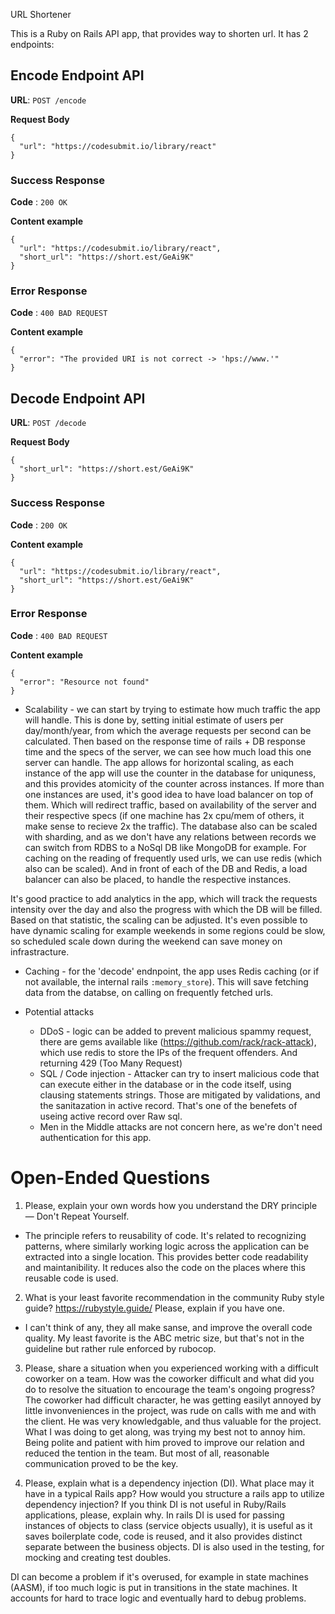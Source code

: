 URL Shortener

This is a Ruby on Rails API app, that provides way to shorten url.
It has 2 endpoints:

## Encode Endpoint API

**URL**: `POST /encode`

**Request Body**
```json5
{
  "url": "https://codesubmit.io/library/react"
}
```

### Success Response

**Code** : `200 OK`

**Content example**

```json5
{
  "url": "https://codesubmit.io/library/react",
  "short_url": "https://short.est/GeAi9K"
}
```


### Error Response

**Code** : `400 BAD REQUEST`

**Content example**

```json5
{
  "error": "The provided URI is not correct -> 'hps://www.'"
}
```

## Decode Endpoint API

**URL**: `POST /decode`

**Request Body**
```json5
{
  "short_url": "https://short.est/GeAi9K"
}
```

### Success Response

**Code** : `200 OK`

**Content example**

```json5
{
  "url": "https://codesubmit.io/library/react",
  "short_url": "https://short.est/GeAi9K"
}
```


### Error Response

**Code** : `400 BAD REQUEST`

**Content example**

```json5
{
  "error": "Resource not found"
}
```

- Scalability - we can start by trying to estimate how much traffic the app will handle. This is done by, setting initial estimate of users per day/month/year, from which the average requests per second can be calculated. Then based on the response time of rails + DB response time and the specs of the server, we can see how much load this one server can handle. The app allows for horizontal scaling, as each instance of the app will use the counter in the database for uniquness, and this provides atomicity of the counter across instances.
If more than one instances are used, it's good idea to have load balancer on top of them. Which will redirect traffic, based on availability of the server and their respective specs (if one machine has 2x cpu/mem of others, it make sense to recieve 2x the traffic).
The database also can be scaled with sharding, and as we don't have any relations between records we can switch from RDBS to a NoSql DB like MongoDB for example.
For caching on the reading of frequently used urls, we can use redis (which also can be scaled).
And in front of each of the DB and Redis, a load balancer can also be placed, to handle the respective instances.

It's good practice to add analytics in the app, which will track the requests intensity over the day and also the progress with which the DB will be filled. Based on that statistic, the scaling can be adjusted. It's even possible to have dynamic scaling for example weekends in some regions could be slow, so scheduled scale down during the weekend can save money on infrastracture.


- Caching - for the 'decode' endnpoint, the app uses Redis caching (or if not available, the internal rails `:memory_store`). This will save fetching data from the databse, on calling on frequently fetched urls.

- Potential attacks
  - DDoS - logic can be added to prevent malicious spammy request, there are gems available like (https://github.com/rack/rack-attack), which use redis to store the IPs of the frequent offenders. And returning 429 (Too Many Request)
  - SQL / Code injection - Attacker can try to insert malicious code that can execute either in the database or in the code itself, using clausing statements strings. Those are mitigated by validations, and the sanitazation in active record. That's one of the benefets of useing active record over Raw sql.
  - Men in the Middle attacks are not concern here, as we're don't need authentication for this app.

# Open-Ended Questions
1. Please, explain your own words how you understand the DRY principle — Don't Repeat Yourself.
- The principle refers to reusability of code. It's related to recognizing patterns, where similarly working logic across the application can be extracted into a single location. This provides better code readability and maintanibility. It reduces also the code on the places where this reusable code is used.

2. What is your least favorite recommendation in the community Ruby style guide? https://rubystyle.guide/ Please, explain if you have one.
- I can't think of any, they all make sanse, and improve the overall code quality. My least favorite is the ABC metric size, but that's not in the guideline but rather rule enforced by rubocop.

3. Please, share a situation when you experienced working with a difficult coworker on a team. How was the coworker difficult and what did you do to resolve the situation to encourage the team's ongoing progress?
The coworker had difficult character, he was getting easilyt annoyed by little invonveniences in the project, was rude on calls with me and with the client. He was very knowledgable, and thus valuable for the project. What I was doing to get along, was trying my best not to annoy him. Being polite and patient with him proved to improve our relation and reduced the tention in the team. But most of all, reasonable communication proved to be the key.

4. Please, explain what is a dependency injection (DI). What place may it have in a typical Rails app? How would you structure a rails app to utilize dependency injection? If you think DI is not useful in Ruby/Rails applications, please, explain why.
In rails DI is used for passing instances of objects to class (service objects usually), it is useful as it saves boilerplate code, code is reused, and it also provides distinct separate between the business objects. DI is also used in the testing, for mocking and creating test doubles.

DI can become a problem if it's overused, for example in state machines (AASM), if too much logic is put in transitions in the state machines. It accounts for hard to trace logic and eventually hard to debug problems.